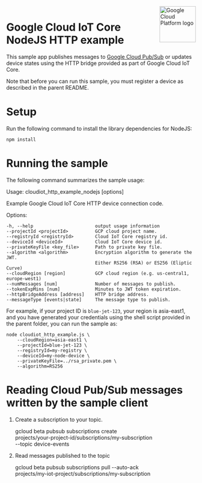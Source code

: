 <img src="https://avatars2.githubusercontent.com/u/2810941?v=3&s=96" alt="Google Cloud Platform logo" title="Google Cloud Platform" align="right" height="96" width="96"/>

# Google Cloud IoT Core NodeJS HTTP example

This sample app publishes messages to [Google Cloud Pub/Sub](pubsub) or updates
device states using the HTTP bridge provided as part of Google Cloud IoT Core.

Note that before you can run this sample, you must register a device as
described in the parent README.

[pubsub]: https://cloud.google.com/pubsub/docs
# Setup

Run the following command to install the library dependencies for NodeJS:

    npm install

# Running the sample

The following command summarizes the sample usage:

Usage: cloudiot_http_example_nodejs [options]

Example Google Cloud IoT Core HTTP device connection code.

Options:

    -h, --help                       output usage information
    --projectId <projectId>          GCP cloud project name.
    --registryId <registryId>        Cloud IoT Core registry id.
    --deviceId <deviceId>            Cloud IoT Core device id.
    --privateKeyFile <key_file>      Path to private key file.
    --algorithm <algorithm>          Encryption algorithm to generate the JWT.
                                     Either RS256 (RSA) or ES256 (Eliptic Curve)
    --cloudRegion [region]           GCP cloud region (e.g. us-central1, europe-west1)
    --numMessages [num]              Number of messages to publish.
    --tokenExpMins [num]             Minutes to JWT token expiration.
    --httpBridgeAddress [address]    HTTP bridge address.
    --messageType [events|state]     The message type to publish.

For example, if your project ID is `blue-jet-123`, your region is
asia-east1, and you have generated your credentials using the shell script
provided in the parent folder, you can run the sample as:

    node cloudiot_http_example.js \
        --cloudRegion=asia-east1 \
        --projectId=blue-jet-123 \
        --registryId=my-registry \
        --deviceId=my-node-device \
        --privateKeyFile=../rsa_private.pem \
        --algorithm=RS256

# Reading Cloud Pub/Sub messages written by the sample client

1.  Create a subscription to your topic.

    gcloud beta pubsub subscriptions create \
    projects/your-project-id/subscriptions/my-subscription \
    --topic device-events

2.  Read messages published to the topic

    gcloud beta pubsub subscriptions pull --auto-ack \
    projects/my-iot-project/subscriptions/my-subscription
